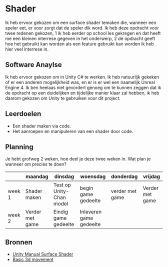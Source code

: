 # Shader

Ik heb ervoor gekozen om een surface shader temaken die, wanneer een speler eet, er voor zorgt dat de speler dik word. Ik heb deze opdracht voor twee redenen gekozen, 1 ik heb eerder op school les gekregen en dat heeft me een kleinen interrese gegeven in het onderwerp, 2 de opdracht geeft hoe het gebruikt kan worden als een feature gebruikt kan worden ik heb hier veel interrese in.

## Software Anaylse 
Ik heb ervoor gekozen om in Unity C# te werken. Ik heb natuurlijk gekeken of er een anderen mogelijkheid was, en er is er wel een naamelijk Unreal Engine 4. Ik ben heelaas niet gevordert genoeg om te kunnen zeggen dat ik de opdracht op een duidelijken en tijdelijke manier klaar zal hebben, ik heb daarom gekozen om Unity te gebruiken voor dit project.

## Leerdoelen 
- Een shader maken via code.
- Het aanroepen en manipuleren van een shader door code.

## Planning 
Je hebt grofweg 2 weken, hoe deel je deze twee weken in. Wat plan je wanneer om precies te doen?

| | maandag | dinsdag | woensdag | donderdag | vrijdag |
| --- | --- | --- | --- | --- | --- |
|week 1 |Shader maken |Test op Unity-Chan model |begin game gedeelte |verder met game |Verder met game |
|week 2 |Verder met game | Eindig game gedeelte |Inleveren game gedeelte |

## Bronnen

- [Unity Manual Surface Shader](https://docs.unity3d.com/Manual/SL-SurfaceShaderExamples.html)
- [Basic 3d movement](https://www.noob-programmer.com/unity3d/basic-movement-in-unity3d/)
